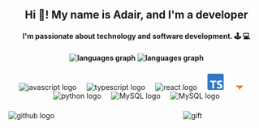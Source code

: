 <h2 align="center">Hi 👋! My name is Adair, and I'm a developer </h2>

<h4  align="center" >I'm passionate about technology and software development. 🕹️ 💻 <h4>

<div align="center">
  
  <img src="https://github-readme-stats.vercel.app/api/top-langs?username=adayair25&locale=en&hide_title=false&layout=compact&card_width=320&langs_count=5&theme=dracula&hide_border=false" height="150" alt="languages graph"  />

  <img src="https://github-readme-stats.vercel.app/api?username=adayair25&hide_title=false&hide_rank=false&show_icons=true&include_all_commits=true&count_private=true&disable_animations=false&theme=dracula&locale=en&hide_border=false" height="150" alt="languages graph" />
</div>

###

<div align="center">
  <img src="https://cdn.jsdelivr.net/gh/devicons/devicon/icons/javascript/javascript-original.svg" height="30" alt="javascript logo"  />
  <img width="12" />
  <img src="https://cdn.jsdelivr.net/gh/devicons/devicon/icons/typescript/typescript-original.svg" height="30" alt="typescript logo"  />
  <img width="12" />
  <img src="https://cdn.jsdelivr.net/gh/devicons/devicon/icons/react/react-original.svg" height="35" alt="react logo"  />
  <img width="12" />
  <img src="public/typeScript.svg" height="32" alt="svelte logo"  />
  <img width="12" />
  <img src="public/astro.svg" height="32" alt="astro logo"  />
  <img width="12" />
  <img src="https://cdn.jsdelivr.net/gh/devicons/devicon/icons/python/python-original.svg" height="35" alt="python logo"  />
  <img width="12" />
  <img src="https://www.svgrepo.com/show/373848/mysql.svg" height="35" alt="MySQL logo"  />
  <img width="12" />
  <img src="https://www.svgrepo.com/show/378789/deno.svg" height="35" alt="MySQL logo"  />
</div>

###

<img align="right" height="150" width="160" src='public/giphy.gif' alt="gift"/>

###

<div align="left">
  <img src="https://socialify.git.ci/adayair25/adayair25/image?description=1&descriptionEditable=&font=Rokkitt&language=1&name=1&pattern=Circuit%20Board&theme=Dark" height="150" alt="github logo"  />

  <!---<img src="https://img.shields.io/static/v1?message=Instagram&logo=instagram&label=&color=E4405F&logoColor=white&labelColor=&style=for-the-badge" height="35" alt="instagram logo"  />
  <img src="https://img.shields.io/static/v1?message=Twitch&logo=twitch&label=&color=9146FF&logoColor=white&labelColor=&style=for-the-badge" height="35" alt="twitch logo"  />
  <img src="https://img.shields.io/static/v1?message=Discord&logo=discord&label=&color=7289DA&logoColor=white&labelColor=&style=for-the-badge" height="35" alt="discord logo"  />
  <img src="https://img.shields.io/static/v1?message=Gmail&logo=gmail&label=&color=D14836&logoColor=white&labelColor=&style=for-the-badge" height="35" alt="gmail logo"  />
  <img src="https://img.shields.io/static/v1?message=LinkedIn&logo=linkedin&label=&color=0077B5&logoColor=white&labelColor=&style=for-the-badge" height="35" alt="linkedin logo"  />
</div> -->

###

<br clear="both">

###



